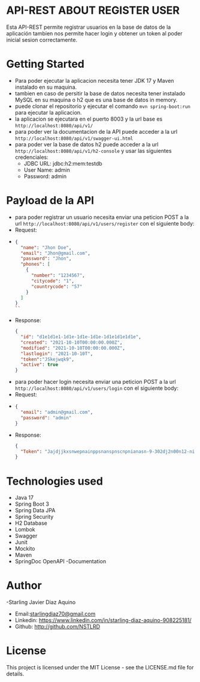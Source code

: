 # API-REST ABOUT REGISTER USER
Esta API-REST permite registrar usuarios en la base de datos de la aplicación
tambien nos permite hacer login y obtener un token al poder inicial sesion correctamente.

# Getting Started
- Para poder ejecutar la aplicacion necesita tener JDK 17 y Maven instalado en su maquina.
- tambien en caso de persitir la base de datos necesita tener instalado MySQL en su maquina o h2 que es una base de datos in memory.
- puede clonar el repositorio y ejecutar el comando `mvn spring-boot:run` para ejecutar la aplicacion.
- la aplicacion se ejecutara en el puerto 8003 y la url base es `http://localhost:8080/api/v1/`
- para poder ver la documentacion de la API puede acceder a la url `http://localhost:8080/api/v1/swagger-ui.html`
- para poder ver la base de datos h2 puede acceder a la url `http://localhost:8080/api/v1/h2-console` y usar las siguientes credenciales:
  - JDBC URL: jdbc:h2:mem:testdb
  - User Name: admin
  - Password: admin

# Payload de la API
- para poder registrar un usuario necesita enviar una peticion POST a la url `http://localhost:8080/api/v1/users/register` con el siguiente body:
- Request:  
- ```json
  {
    "name": "Jhon Doe",
    "email": "Jhon@gmail.com",
    "password": "Jhon",
    "phones": [
      {
        "number": "1234567",
        "citycode": "1",
        "countrycode": "57"
      }
    ]
  }
  ``
- Response:
  ```json
  {
    "id": "d1e1d1e1-1d1e-1d1e-1d1e-1d1e1d1e1d1e",
    "created": "2021-10-10T00:00:00.000Z",
    "modified": "2021-10-10T00:00:00.000Z",
    "lastlogin": "2021-10-10T", 
    "token":"JSkejwqk9",
    "active": true
  }
  ```
- para poder hacer login necesita enviar una peticion POST a la url `http://localhost:8080/api/v1/users/login` con el siguiente body:
- Request:  
- ```json
  {
    "email": "admin@gmail.com",
    "password": "admin"
  }
  ```
- Response:
  ```json
  {
    "Token": "Jajdjjkxsnwepnainppsnanspnscnpnianasn-9-302dj2n00n12-nieodlaljdcl"
  }
  ```
# Technologies used
- Java 17
- Spring Boot 3
- Spring Data JPA
- Spring Security
- H2 Database
- Lombok
- Swagger
- Junit
- Mockito
- Maven
- SpringDoc OpenAPI -Documentation

# Author
-Starling Javier Diaz Aquino
- Email:starlingdiaz70@gmail.com
- Linkedin: https://www.linkedin.com/in/starling-diaz-aquino-908225181/
- Github: http://github.com/NSTLRD

# License
This project is licensed under the MIT License - see the LICENSE.md file for details.
```